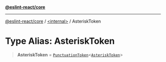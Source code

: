 [**@eslint-react/core**](../../README.md)

***

[@eslint-react/core](../../README.md) / [\<internal\>](../README.md) / AsteriskToken

# Type Alias: AsteriskToken

> **AsteriskToken** = [`PunctuationToken`](../interfaces/PunctuationToken.md)\<[`AsteriskToken`](../enumerations/SyntaxKind.md#asterisktoken)\>
